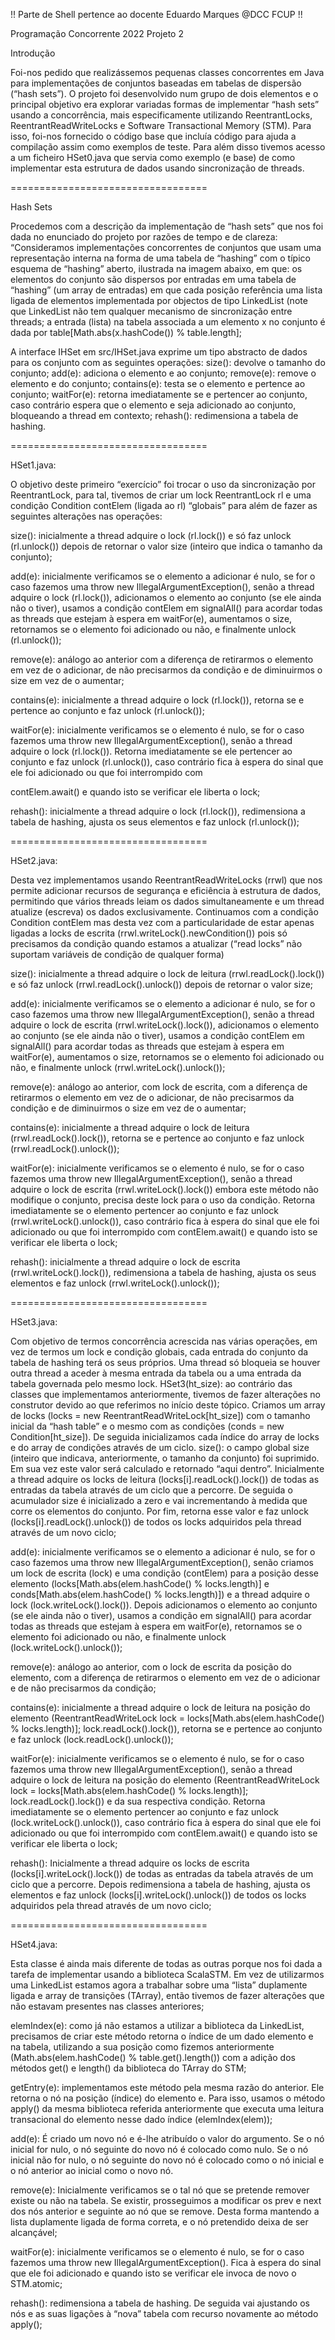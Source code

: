 !! Parte de Shell pertence ao docente Eduardo Marques @DCC FCUP !!

Programação Concorrente 2022
Projeto 2

Introdução

Foi-nos pedido que realizássemos pequenas classes concorrentes em Java para implementações de conjuntos baseadas em tabelas de dispersão (“hash sets”).
O projeto foi desenvolvido num grupo de dois elementos e o principal objetivo era explorar variadas formas de implementar “hash sets” usando a concorrência, mais especificamente utilizando ReentrantLocks, ReentrantReadWriteLocks e Software Transactional Memory (STM). Para isso, foi-nos fornecido o código base que incluía código para ajuda a compilação assim como exemplos de teste.
Para além disso tivemos acesso a um ficheiro HSet0.java que servia como exemplo (e base) de como implementar esta estrutura de dados usando sincronização de threads.

==================================

Hash Sets

Procedemos com a descrição da implementação de “hash sets” que nos foi dada no enunciado do projeto por razões de tempo e de clareza:
“Consideramos implementações concorrentes de conjuntos que usam uma representação interna na forma de uma tabela de “hashing” com o típico esquema de “hashing” aberto, ilustrada na imagem abaixo, em que:
os elementos do conjunto são dispersos por entradas em uma tabela de “hashing” (um array de entradas) em que cada posição referência uma lista ligada de elementos implementada por objectos de tipo LinkedList (note que LinkedList não tem qualquer mecanismo de sincronização entre threads;
a entrada (lista) na tabela associada a um elemento x no conjunto é dada por table[Math.abs(x.hashCode()) % table.length];

A interface IHSet em src/IHSet.java exprime um tipo abstracto de dados para os conjunto com as seguintes operações:
size(): devolve o tamanho do conjunto;
add(e): adiciona o elemento e ao conjunto;
remove(e): remove o elemento e do conjunto;
contains(e): testa se o elemento e pertence ao conjunto;
waitFor(e): retorna imediatamente se e pertencer ao conjunto, caso contrário espera que o elemento e seja adicionado ao conjunto, bloqueando a thread em contexto;
rehash(): redimensiona a tabela de hashing.

==================================

HSet1.java:

O objetivo deste primeiro “exercício” foi trocar o uso da sincronização por ReentrantLock, para tal, tivemos de criar um lock ReentrantLock rl e uma condição Condition contElem (ligada ao rl) “globais” para além de fazer as seguintes alterações nas operações:

size(): inicialmente a thread adquire o lock (rl.lock()) e só faz unlock (rl.unlock()) depois de retornar o valor size (inteiro que indica o tamanho da conjunto);

add(e): inicialmente verificamos se o elemento a adicionar é nulo, se for o caso fazemos uma throw new IllegalArgumentException(), senão a thread adquire o lock (rl.lock()), adicionamos o elemento ao conjunto (se ele ainda não o tiver), usamos a condição contElem em signalAll() para acordar todas as threads que estejam à espera em waitFor(e), aumentamos o size, retornamos se o elemento foi adicionado ou não, e finalmente unlock (rl.unlock());

remove(e): análogo ao anterior com a diferença de retirarmos o elemento em vez de o adicionar, de não precisarmos da condição e de diminuirmos o size em vez de o aumentar;

contains(e): inicialmente a thread adquire o lock (rl.lock()), retorna se e pertence ao conjunto e faz unlock (rl.unlock());

waitFor(e): inicialmente verificamos se o elemento é nulo, se for o caso fazemos uma throw new IllegalArgumentException(), senão a thread adquire o lock (rl.lock()). Retorna imediatamente se ele pertencer ao conjunto e faz unlock (rl.unlock()), caso contrário fica à espera do sinal que ele foi adicionado ou que foi interrompido com 

contElem.await() e quando isto se verificar ele liberta o lock;

rehash():  inicialmente a thread adquire o lock (rl.lock()), redimensiona a tabela de hashing, ajusta os seus elementos e faz unlock (rl.unlock());

==================================

HSet2.java:

Desta vez implementamos usando ReentrantReadWriteLocks (rrwl) que nos permite adicionar recursos de segurança e eficiência à estrutura de dados, permitindo que vários threads leiam os dados simultaneamente e um thread atualize (escreva) os dados exclusivamente.
Continuamos com a condição Condition contElem mas desta vez com a particularidade de estar apenas ligadas a locks de escrita (rrwl.writeLock().newCondition()) pois só precisamos da condição quando estamos a atualizar (“read locks” não suportam variáveis de condição de qualquer forma)

size(): inicialmente a thread adquire o lock de leitura (rrwl.readLock().lock()) e só faz unlock (rrwl.readLock().unlock()) depois de retornar o valor size;

add(e): inicialmente verificamos se o elemento a adicionar é nulo, se for o caso fazemos uma throw new IllegalArgumentException(), senão a thread adquire o lock de escrita (rrwl.writeLock().lock()), adicionamos o elemento ao conjunto (se ele ainda não o tiver), usamos a condição contElem em signalAll() para acordar todas as threads que estejam à espera em waitFor(e), aumentamos o size, retornamos se o elemento foi adicionado ou não, e finalmente unlock (rrwl.writeLock().unlock());

remove(e): análogo ao anterior, com lock de escrita, com a diferença de retirarmos o elemento em vez de o adicionar, de não precisarmos da condição e de diminuirmos o size em vez de o aumentar;

contains(e): inicialmente a thread adquire o lock de leitura (rrwl.readLock().lock()), retorna se e pertence ao conjunto e faz unlock (rrwl.readLock().unlock());

waitFor(e): inicialmente verificamos se o elemento é nulo, se for o caso fazemos uma throw new IllegalArgumentException(), senão a thread adquire o lock de escrita (rrwl.writeLock().lock()) embora este método não modifique o conjunto, precisa deste lock para o uso da condição. Retorna imediatamente se o elemento pertencer ao conjunto e faz unlock (rrwl.writeLock().unlock()), caso contrário fica à espera do sinal que ele foi adicionado ou que foi interrompido com contElem.await() e quando isto se verificar ele liberta o lock;

rehash():  inicialmente a thread adquire o lock de escrita (rrwl.writeLock().lock()), redimensiona a tabela de hashing, ajusta os seus elementos e faz unlock (rrwl.writeLock().unlock());

==================================

HSet3.java:

Com objetivo de termos concorrência acrescida nas várias operações, em vez de termos um lock e condição globais, cada entrada do conjunto da tabela de hashing terá os seus próprios. Uma thread só bloqueia se houver outra thread a aceder à mesma entrada da tabela ou a uma entrada da tabela governada pelo mesmo lock.
HSet3(ht_size): ao contrário das classes que implementamos anteriormente, tivemos de fazer alterações no construtor devido ao que referimos no início deste tópico. Criamos um array de locks (locks = new ReentrantReadWriteLock[ht_size]) com o tamanho inicial da “hash table” e o mesmo com as condições (conds = new Condition[ht_size]). De seguida inicializamos cada índice do array de locks e do array de condições através de um ciclo.
size(): o campo global size (inteiro que indicava, anteriormente, o tamanho da conjunto) foi suprimido. Em sua vez este valor será calculado e retornado “aqui dentro”. Inicialmente a thread adquire os locks de leitura (locks[i].readLock().lock()) de todas as entradas da tabela através de um ciclo que a percorre. De seguida o acumulador size é inicializado a zero e vai incrementando à medida que corre os elementos do conjunto. Por fim, retorna esse valor e faz unlock (locks[i].readLock().unlock()) de todos os locks adquiridos pela thread através de um novo ciclo;



add(e): inicialmente verificamos se o elemento a adicionar é nulo, se for o caso fazemos uma throw new IllegalArgumentException(), senão criamos um lock de escrita (lock) e uma condição (contElem) para a posição desse elemento (locks[Math.abs(elem.hashCode() % locks.length)] e conds[Math.abs(elem.hashCode() % locks.length)]) e a thread adquire o lock (lock.writeLock().lock()). Depois adicionamos o elemento ao conjunto (se ele ainda não o tiver), usamos a condição em signalAll() para acordar todas as threads que estejam à espera em waitFor(e), retornamos se o elemento foi adicionado ou não, e finalmente unlock (lock.writeLock().unlock());

remove(e): análogo ao anterior, com o lock de escrita da posição do elemento, com a diferença de retirarmos o elemento em vez de o adicionar e de não precisarmos da condição;

contains(e): inicialmente a thread adquire o lock de leitura na posição do elemento (ReentrantReadWriteLock lock = locks[Math.abs(elem.hashCode() % locks.length)]; lock.readLock().lock()), retorna se e pertence ao conjunto e faz unlock (lock.readLock().unlock());

waitFor(e): inicialmente verificamos se o elemento é nulo, se for o caso fazemos uma throw new IllegalArgumentException(), senão a thread adquire o lock de leitura na posição do elemento (ReentrantReadWriteLock lock = locks[Math.abs(elem.hashCode() % locks.length)]; lock.readLock().lock()) e da sua respectiva condição. Retorna imediatamente se o elemento pertencer ao conjunto e faz unlock (lock.writeLock().unlock()), caso contrário fica à espera do sinal que ele foi adicionado ou que foi interrompido com contElem.await() e quando isto se verificar ele liberta o lock;

rehash():  Inicialmente a thread adquire os locks de escrita (locks[i].writeLock().lock()) de todas as entradas da tabela através de um ciclo que a percorre. Depois redimensiona a tabela de hashing, ajusta os elementos e faz unlock (locks[i].writeLock().unlock()) de todos os locks adquiridos pela thread através de um novo ciclo;

==================================

HSet4.java:

Esta classe é ainda mais diferente de todas as outras porque nos foi dada a tarefa de implementar usando a biblioteca ScalaSTM. Em vez de utilizarmos uma LinkedList estamos agora a trabalhar sobre uma “lista” duplamente ligada e array de transições (TArray), então tivemos de fazer alterações que não estavam presentes nas classes anteriores;

elemIndex(e): como já não estamos a utilizar a biblioteca da LinkedList, precisamos de criar este método retorna o índice de um dado elemento e na tabela, utilizando a sua posição como fizemos anteriormente (Math.abs(elem.hashCode() % table.get().length()) com a adição dos métodos get() e length() da biblioteca do TArray do STM;

getEntry(e): implementamos este método pela mesma razão do anterior. Ele retorna o nó na posição (índice) do elemento e. Para isso, usamos o método apply() da mesma biblioteca referida anteriormente que executa uma leitura transacional do elemento nesse dado índice (elemIndex(elem));

add(e): É criado um novo nó e é-lhe atribuído o valor do argumento.  Se o nó inicial for nulo, o nó seguinte do novo nó é colocado como nulo. Se o nó inicial não for nulo, o nó seguinte do novo nó é colocado como o nó inicial e o nó anterior ao inicial como o novo nó. 

remove(e): Inicialmente verificamos se o tal nó que se pretende remover existe ou não na tabela. Se existir, prosseguimos a modificar os prev e next dos nós anterior e seguinte ao nó que se remove. Desta forma mantendo a lista duplamente ligada de forma correta, e o nó pretendido deixa de ser alcançável;

waitFor(e): inicialmente verificamos se o elemento é nulo, se for o caso fazemos uma throw new IllegalArgumentException(). Fica à espera do sinal que ele foi adicionado e quando isto se verificar ele invoca de novo o STM.atomic;

rehash(): redimensiona a tabela de hashing. De seguida vai ajustando os nós e as suas ligações à “nova” tabela com recurso novamente ao método apply();

